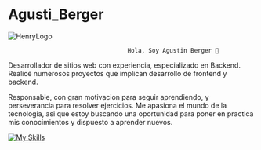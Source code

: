 # Agusti_Berger
![HenryLogo](https://media-exp1.licdn.com/dms/image/D4D16AQF-zT66-KuWNw/profile-displaybackgroundimage-shrink_350_1400/0/1670377189149?e=1675900800&v=beta&t=L-FkewQ9dhQn7OUIKxIcYGMoOHTfM7Hhbny7BICq72w)

                                      Hola, Soy Agustin Berger 👋

Desarrollador de sitios web con experiencia, especializado en Backend. Realicé numerosos proyectos que implican desarrollo de frontend y backend.

Responsable, con gran motivacion para seguir aprendiendo, y perseverancia para resolver ejercicios. Me apasiona el mundo de la tecnologia, asi que estoy buscando una oportunidad para poner en practica mis conocimientos y dispuesto a aprender nuevos.

[![My Skills](https://skills.thijs.gg/icons?i=css,git,js,nodejs,postgres,react,html&theme=light)](https://skills.thijs.gg)
